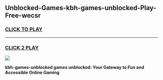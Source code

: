 
## Unblocked-Games-kbh-games-unblocked-Play-Free-wecsr
<h3>
<a href="https://premium76.site?title=kbh-games-unblocked&ref=17A">CLICK TO PLAY</a></h3>
<hr>

<h3>
<a href="https://premium76.site?title=kbh-games-unblocked&ref=17A">CLICK 2 PLAY</a>
  
</h3>

<a href="https://premium76.site?title=kbh-games-unblocked&ref=17A"><img src="https://clearcache.store/games.png"></a>


**kbh-games-unblocked games unblocked: Your Gateway to Fun and Accessible Online Gaming**
